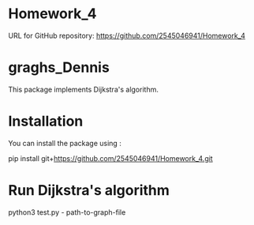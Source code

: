 # Homework_4

URL for GitHub repository: https://github.com/2545046941/Homework_4

# graghs_Dennis

This package implements Dijkstra's algorithm.

# Installation 

You can install the package using : 

pip install git+https://github.com/2545046941/Homework_4.git

# Run Dijkstra's algorithm

python3 test.py - path-to-graph-file

